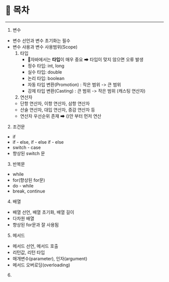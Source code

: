 # 📜 목차
<hr/>

1. 변수
- 변수 선언과 변수 초기화는 필수
- 변수 사용과 변수 사용범위(Scope)
   1. 타입
      - 📌자바에서는 **타입**이 매우 중요
      ➡ 타입이 맞지 않으면 오류 발생
      - 정수 타입: int, long
      - 실수 타입: double
      - 논리 타입: boolean
      - 자동 타입 변환(Promotion) : 작은 범위 -> 큰 범위
      - 강제 타입 변환(Casting) : 큰 범위 -> 작은 범위 (캐스팅 연산자)
   2. 연산자
  - 단항 연산자, 이항 연산자, 삼항 연산자
  - 산술 연산자, 대입 연산자, 증감 연산자 등
  - 연산자 우선순위 존재 ➡ ()안 부터 먼저 연산
2. 조건문
- if
- if - else, if - else if - else
- switch - case
- 향상된 switch 문
3. 반복문
- while
- for(향상된 for문)
- do - while
- break, continue
4. 배열
- 배열 선언, 배열 초기화, 배열 길이
- 다차원 배열
- 향상된 for문과 잘 사용됨
5. 메서드
- 메서드 선언, 메서드 호출
- 리턴값, 리턴 타입
- 매개변수(parameter), 인자(argument)
- 메서드 오버로딩(overloading)
6. 